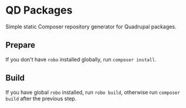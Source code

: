 # QD Packages
Simple static Composer repository generator for Quadrupal packages.

## Prepare
If you don't have `robo` installed globally, run `composer install`.

## Build
If you have global `robo` installed, run `robo build`, otherwise run `composer build` after the previous step.
